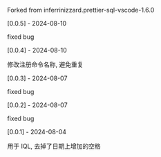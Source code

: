 Forked from inferrinizzard.prettier-sql-vscode-1.6.0

[0.0.5] - 2024-08-10

fixed bug

[0.0.4] - 2024-08-10

修改注册命令名称, 避免重复

[0.0.3] - 2024-08-07

fixed bug

[0.0.2] - 2024-08-07

fixed bug

[0.0.1] - 2024-08-04

用于 IQL, 去掉了日期上增加的空格
